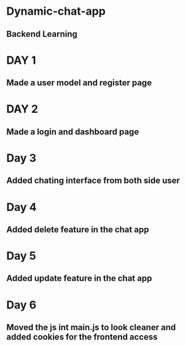 # Dynamic-chat-app
## Backend Learning
# DAY 1 
## Made a user model and register page
# DAY 2
## Made a login and dashboard page
# Day 3
## Added chating interface from both side user
# Day 4
## Added delete feature in the chat app
# Day 5
## Added update feature in the chat app
# Day 6
## Moved the js int main.js to look cleaner and added cookies for the frontend access
